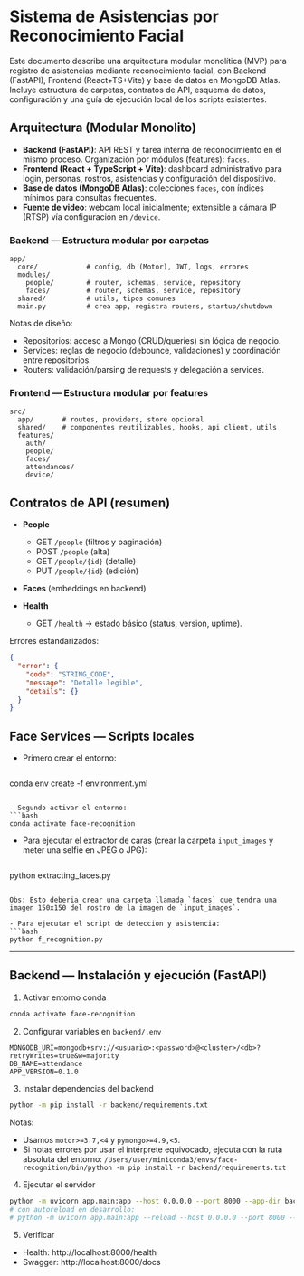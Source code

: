 # Sistema de Asistencias por Reconocimiento Facial

Este documento describe una arquitectura modular monolítica (MVP) para registro de asistencias mediante reconocimiento facial, con Backend (FastAPI), Frontend (React+TS+Vite) y base de datos en MongoDB Atlas. Incluye estructura de carpetas, contratos de API, esquema de datos, configuración y una guía de ejecución local de los scripts existentes.

## Arquitectura (Modular Monolito)

- **Backend (FastAPI)**: API REST y tarea interna de reconocimiento en el mismo proceso. Organización por módulos (features): `faces`.
- **Frontend (React + TypeScript + Vite)**: dashboard administrativo para login, personas, rostros, asistencias y configuración del dispositivo.
- **Base de datos (MongoDB Atlas)**: colecciones `faces`, con índices mínimos para consultas frecuentes.
- **Fuente de video**: webcam local inicialmente; extensible a cámara IP (RTSP) vía configuración en `/device`.

### Backend — Estructura modular por carpetas

```
app/
  core/            # config, db (Motor), JWT, logs, errores
  modules/
    people/        # router, schemas, service, repository
    faces/         # router, schemas, service, repository
  shared/          # utils, tipos comunes
  main.py          # crea app, registra routers, startup/shutdown
```

Notas de diseño:

- Repositorios: acceso a Mongo (CRUD/queries) sin lógica de negocio.
- Services: reglas de negocio (debounce, validaciones) y coordinación entre repositorios.
- Routers: validación/parsing de requests y delegación a services.

### Frontend — Estructura modular por features

```
src/
  app/       # routes, providers, store opcional
  shared/    # componentes reutilizables, hooks, api client, utils
  features/
    auth/
    people/
    faces/
    attendances/
    device/
```

## Contratos de API (resumen)

- **People**

  - GET `/people` (filtros y paginación)
  - POST `/people` (alta)
  - GET `/people/{id}` (detalle)
  - PUT `/people/{id}` (edición)

- **Faces** (embeddings en backend)

- **Health**
  - GET `/health` → estado básico (status, version, uptime).

Errores estandarizados:

```json
{
  "error": {
    "code": "STRING_CODE",
    "message": "Detalle legible",
    "details": {}
  }
}
```

## Face Services — Scripts locales

- Primero crear el entorno:
  ```bash
conda env create -f environment.yml
  ```

- Segundo activar el entorno:
  ```bash
conda activate face-recognition
  ```

- Para ejecutar el extractor de caras (crear la carpeta `input_images` y meter una selfie en JPEG o JPG):
  ```bash
python extracting_faces.py
  ```

  Obs: Esto deberia crear una carpeta llamada `faces` que tendra una imagen 150x150 del rostro de la imagen de `input_images`.

- Para ejecutar el script de deteccion y asistencia:
  ```bash
python f_recognition.py
  ```

---

## Backend — Instalación y ejecución (FastAPI)

1) Activar entorno conda

```bash
conda activate face-recognition
```

2) Configurar variables en `backend/.env`

```env
MONGODB_URI=mongodb+srv://<usuario>:<password>@<cluster>/<db>?retryWrites=true&w=majority
DB_NAME=attendance
APP_VERSION=0.1.0
```

3) Instalar dependencias del backend

```bash
python -m pip install -r backend/requirements.txt
```

Notas:
- Usamos `motor>=3.7,<4` y `pymongo>=4.9,<5`.
- Si notas errores por usar el intérprete equivocado, ejecuta con la ruta absoluta del entorno:
  `/Users/user/miniconda3/envs/face-recognition/bin/python -m pip install -r backend/requirements.txt`

4) Ejecutar el servidor

```bash
python -m uvicorn app.main:app --host 0.0.0.0 --port 8000 --app-dir backend
# con autoreload en desarrollo:
# python -m uvicorn app.main:app --reload --host 0.0.0.0 --port 8000 --app-dir backend
```

5) Verificar

- Health: http://localhost:8000/health
- Swagger: http://localhost:8000/docs
